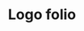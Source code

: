 ---
layout: post
title: "Logo folio"
description: "Collection of the logo designed till date"
thumb_image: "logo-folio/folio-thumbnail.png"
tags: [Logo design]

partials:
  
  - name    : section-image-full-width
    image   : logo-folio/folio-thumbnail.png
    alt     : full-width-image

  - name    : section-content
    columns :
        - column      : with-8col xs-with-12col
          heading     : Thought
          description : |
            Sometimes I wonder, In this digital world, everything changes swiftly that your work gets lost in the updates. As a designer I always want my designs to be timeless, and to create timeless design it takes sweat for something great to come out. Logo or identity of a company or product from a plethora of design work is something that stays visible for long. Below are some I am most proud of.
   
  - name    : section-image
    class   : with-less-margin
    image   : logo-folio/karna.png
    alt     : Karna, social media listening tool

  - name    : section-image
    class   : with-less-margin
    image   : logo-folio/atamkala.png
    alt     : Atamkala, contenporary indian clothing & jwellery brand

  - name    : section-image
    class   : with-less-margin
    image   : logo-folio/elucidata.png
    alt     : Elucidata, enabling scientist find drug

  - name    : section-image
    class   : with-less-margin
    image   : logo-folio/dentistry.png
    alt     : Dentistry, helping dentist detect cavities


---